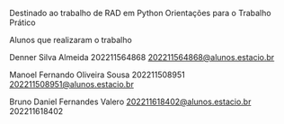 Destinado ao trabalho de RAD em Python Orientações para o Trabalho Prático


Alunos que realizaram o trabalho

Denner Silva Almeida
202211564868
202211564868@alunos.estacio.br

Manoel Fernando Oliveira Sousa
202211508951
202211508951@alunos.estacio.br

Bruno Daniel Fernandes Valero
202211618402@alunos.estacio.br
202211618402